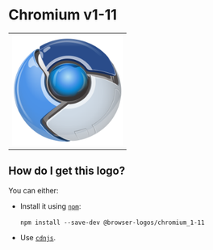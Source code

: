 # Chromium v1-11

<table>
    <tr height=230>
        <td>
            <a href="https://github.com/alrra/browser-logos/tree/8c572c25040c50c1a9b50613c333b253c5a57ffc/src/archive/chromium_1-11">
                <img width=220 src="https://raw.githubusercontent.com/alrra/browser-logos/8c572c25040c50c1a9b50613c333b253c5a57ffc/src/archive/chromium_1-11/chromium_1-11.svg?sanitize=true" alt="Chromium v1-11 browser logo">
            </a>
        </td>
    </tr>
</table>

## How do I get this logo?

You can either:

* Install it using [`npm`][npm]:

  `npm install --save-dev @browser-logos/chromium_1-11`

* Use [`cdnjs`][cdnjs].

<!-- Link labels: -->

[cdnjs]: https://cdnjs.com/libraries/browser-logos
[npm]: https://www.npmjs.com/
